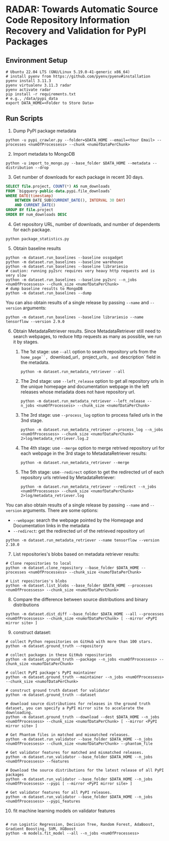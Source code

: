 # RADAR: Towards Automatic Source Code Repository Information Recovery and Validation for PyPI Packages

## Environment Setup
```shell
# Ubuntu 22.04 LTS (GNU/Linux 5.19.0-41-generic x86_64)
# install pyenv from https://github.com/pyenv/pyenv#installation
pyenv install 3.11.3
pyenv virtualenv 3.11.3 radar
pyenv activate radar
pip install -r requirements.txt
# e.g., /data/pypi_data
export DATA_HOME=<Folder to Store Data>
```

## Run Scripts
1. Dump PyPI package metadata
```shell
python -u pypi_crawler.py --folder=$DATA_HOME --email=<Your Email> --processes <numOfProcessess> --chunk <numofDataPerChunk>
```

2. Import metadata to MongoDB
```shell
python -u import_to_mongo.py --base_folder $DATA_HOME --metadata --distribution --drop
```

3. Get number of downloads for each package in recent 30 days.
```SQL
SELECT file.project, COUNT(*) AS num_downloads
FROM `bigquery-public-data.pypi.file_downloads`
WHERE DATE(timestamp)
    BETWEEN DATE_SUB(CURRENT_DATE(), INTERVAL 30 DAY)
    AND CURRENT_DATE()
GROUP BY file.project
ORDER BY num_downloads DESC
```

4. Get repository URL, number of downloads, and number of dependents for each package.
```shell
python package_statistics.py
```

5. Obtain baseline results
```shell
python -m dataset.run_baselines --baseline ossgadget
python -m dataset.run_baselines --baseline warehouse
python -m dataset.run_baselines --baseline librariesio
# caution: running py2src requires very heavy http requests and is very slow
python -m dataset.run_baselines --baseline py2src --n_jobs <numOfProcessess> --chunk_size <numofDataPerChunk>
# dump baseline results to MongoDB
python -m dataset.run_baselines --dump
```
You can also obtain results of a single release by passing `--name` and `--version` arguments:
```shell
python -m dataset.run_baselines --baseline librariesio --name tensorflow --version 2.9.0
```

6. Obtain MetadataRetriever results. Since MetadataRetriever still need to search webpages, to reduce http requests as many as possible, we run it by stages.

    1. The 1st stage: use `--all` option to search repository urls from the `home_page``, `download_url`, `project_urls`, and `description` field in the metadata.

        ```shell
        python -m dataset.run_metadata_retriever --all
        ```
    2. The 2nd stage: use `--left_release` option to get all repository urls in the unique homepage and documentation webpage in the left releases whose metadata does not have repository url.

        ```shell
        python -m dataset.run_metadata_retriever --left_release --n_jobs <numOfProcessess> --chunk_size <numofDataPerChunk>
        ```

    3. The 3rd stage: use `--process_log` option to process failed urls in the 3nd stage.

        ```shell
        python -m dataset.run_metadata_retriever --process_log --n_jobs <numOfProcessess> --chunk_size <numofDataPerChunk> 2>log/metadata_retriever.log.2
        ```

    4. The 4th stage: use `--merge` option to merge retrived repository url for each webpage in the 3rd stage to MetadataRetriever results:

        ```shell
        python -m dataset.run_metadata_retriever --merge
        ```

    5. The 5th stage: use`--redirect` option to get the redirected url of each repository urls retrived by MetadataRetriever:

        ```shell
        python -m dataset.run_metadata_retriever --redirect --n_jobs <numOfProcessess> --chunk_size <numofDataPerChunk> 2>log/metadata_retriever.log
        ```

You can also obtain results of a single release by passing `--name` and `--version` arguments. There are some options:

- `--webpage`: search the webpage pointed by the Homepage and Documentation links in the metadata
- `--redirect`: get the redirected url of the retrieved repository url

```shell
python -m dataset.run_metadata_retriever --name tensorflow --version 2.10.0
```

7. List repositories's blobs based on metadata retriever results:

```shell
# Clone repositories to local
python -m dataset.clone_repository --base_folder $DATA_HOME --processes <numOfProcessess> --chunk_size <numofDataPerChunk>

# List repositories's blobs
python -m dataset.list_blobs --base_folder $DATA_HOME --processes <numOfProcessess> --chunk_size <numofDataPerChunk>
```

8. Compare the difference between source distributions and binary distributions

```shell
python -m dataset.dist_diff --base_folder $DATA_HOME --all --processes <numOfProcessess> --chunk_size <numofDataPerChunk> [ --mirror <PyPI mirror site> ]
```

9.  construct dataset:

```shell
# collect Python repositories on GitHub with more than 100 stars.
python -m dataset.ground_truth --repository

# collect packages in these GitHub repositories
python -m dataset.ground_truth --package --n_jobs <numOfProcessess> --chunk_size <numofDataPerChunk>

# collect PyPI package's PyPI maintainer
python -m dataset.ground_truth --maintainer --n_jobs <numOfProcessess> --chunk_size <numofDataPerChunk>

# construct ground truth dataset for validator
python -m dataset.ground_truth --dataset

# download source distributions for releases in the ground truth dataset, you can specify a PyPI mirror site to accelerate the downloading.
python -m dataset.ground_truth --download --dest $DATA_HOME --n_jobs <numOfProcessess> --chunk_size <numofDataPerChunk> [ --mirror <PyPI mirror site> ]

# Get Phantom files in matched and mismatched releases.
python -m dataset.run_validator --base_folder $DATA_HOME --n_jobs <numOfProcessess> --chunk_size <numofDataPerChunk> --phantom_file

# Get validator features for matched and mismatched releases.
python -m dataset.run_validator --base_folder $DATA_HOME --n_jobs <numOfProcessess> --features

# Download the source distributions for the latest release of all PyPI packages
python -m dataset.run_validator --base_folder $DATA_HOME --n_jobs <numOfProcessess> --pypi [ --mirror <PyPI mirror site> ]

# Get validator features for all PyPI releases.
python -m dataset.run_validator --base_folder $DATA_HOME --n_jobs <numOfProcessess> --pypi_features
```

10.  fit machine learning models on validator features

```shell

# run Logistic Regression, Decision Tree, Random Forest, AdaBoost, Gradient Boosting, SVM, XGBoost
python -m models.fit_model --all --n_jobs <numOfProcessess>
```
